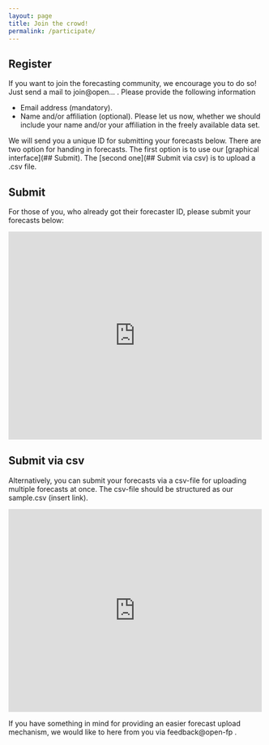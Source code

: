 ```yaml
---
layout: page
title: Join the crowd!
permalink: /participate/
---
```


## Register

If you want to join the forecasting community, we encourage you to do so! Just send a mail to join@open... . Please provide the following information

* Email address (mandatory).
* Name and/or affiliation (optional). Please let us now, whether we should include your name and/or your affiliation in the freely available data set.

We will send you a unique ID for submitting your forecasts below. There are two option for handing in forecasts. The first option is to use our [graphical interface](## Submit). The [second one](## Submit via csv) is to upload a .csv file.

## Submit

For those of you, who already got their forecaster ID, please submit your forecasts below:

<iframe width="500" height="410" src="http://open-fp.onnokleen.de:3838/onno/submit/" frameborder="0" allowfullscreen></iframe>

## Submit via csv

Alternatively, you can submit your forecasts via a csv-file for uploading multiple forecasts at once. The csv-file should be structured as our sample.csv (insert link).

<iframe width="500" height="400" src="http://open-fp.onnokleen.de:3838/onno/submit_csv/" frameborder="0" allowfullscreen></iframe>

If you have something in mind for providing an easier forecast upload mechanism, we would like to here from you via feedback@open-fp .
